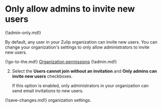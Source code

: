 # Only allow admins to invite new users

{!admin-only.md!}

By default, any user in your Zulip organization can invite new users. You
can change your organization's settings to only allow administrators to
invite new users.

{!go-to-the.md!} [Organization permissions](/#organization/organization-permissions)
{!admin.md!}

2. Select the **Users cannot join without an invitation** and **Only admins can invite new users**
checkboxes.

    If this option is enabled, only administrators in your organization can send
    email invitations to new users.

{!save-changes.md!} organization settings.
